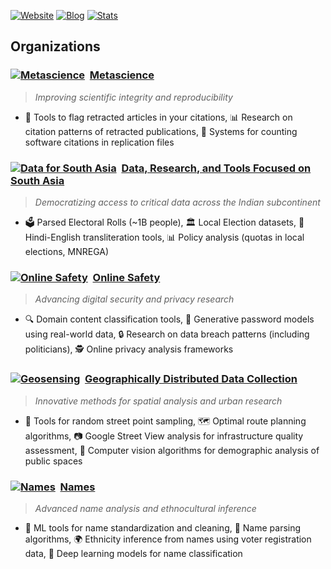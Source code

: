 [![Website](https://img.shields.io/badge/Website-gsood.com-4063D8?style=flat-square)](https://gsood.com)
[![Blog](https://img.shields.io/badge/Blog-gojiberries.io-FF7043?style=flat-square)](https://gojiberries.io)
[![Stats](https://img.shields.io/badge/Stats-GitHub-333333?style=flat-square&logo=github)](https://github.com/gojiplus/allstar/blob/main/stats.md)

## Organizations

### [![Metascience](https://github.com/recite.png?size=20)](https://github.com/recite) &nbsp;[Metascience](https://github.com/recite)
> *Improving scientific integrity and reproducibility*
* 🚩 Tools to flag retracted articles in your citations, 📊 Research on citation patterns of retracted publications, 🧮 Systems for counting software citations in replication files

### [![Data for South Asia](https://github.com/in-rolls.png?size=20)](https://github.com/in-rolls/) &nbsp;[Data, Research, and Tools Focused on South Asia](https://github.com/in-rolls/)
> *Democratizing access to critical data across the Indian subcontinent*
* 🗳️ Parsed Electoral Rolls (~1B people), 🏛️ Local Election datasets, 🔄 Hindi-English transliteration tools, 📊 Policy analysis (quotas in local elections, MNREGA)

### [![Online Safety](https://github.com/themains.png?size=20)](https://github.com/themains) &nbsp;[Online Safety](https://github.com/themains)
> *Advancing digital security and privacy research*
* 🔍 Domain content classification tools, 🔐 Generative password models using real-world data, 🔒 Research on data breach patterns (including politicians), 🕵️ Online privacy analysis frameworks

### [![Geosensing](https://github.com/geosensing.png?size=20)](https://github.com/geosensing) &nbsp;[Geographically Distributed Data Collection](https://github.com/geosensing)
> *Innovative methods for spatial analysis and urban research*
* 📍 Tools for random street point sampling, 🗺️ Optimal route planning algorithms, 📷 Google Street View analysis for infrastructure quality assessment, 👥 Computer vision algorithms for demographic analysis of public spaces

### [![Names](https://github.com/appeler.png?size=20)](https://github.com/appeler) &nbsp;[Names](https://github.com/appeler)
> *Advanced name analysis and ethnocultural inference*
* 🧹 ML tools for name standardization and cleaning, 🔄 Name parsing algorithms, 🌍 Ethnicity inference from names using voter registration data, 🧠 Deep learning models for name classification

